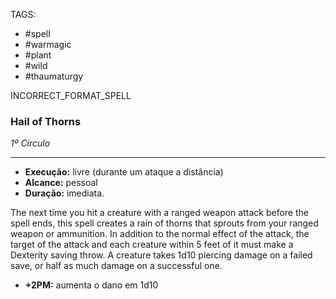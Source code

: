 TAGS:
- #spell
- #warmagic
- #plant
- #wild
- #thaumaturgy

INCORRECT_FORMAT_SPELL
### Hail of Thorns
*1º Círculo*
___
- **Execução:** livre (durante um ataque a distância)
- **Alcance:** pessoal
- **Duração:** imediata.

The next time you hit a creature with a ranged weapon attack before the spell ends, this spell creates a rain of thorns that sprouts from your ranged weapon or ammunition. In addition to the normal effect of the attack, the target of the attack and each creature within 5 feet of it must make a Dexterity saving throw. A creature takes 1d10 piercing damage on a failed save, or half as much damage on a successful one.

- **+2PM:** aumenta o dano em 1d10
